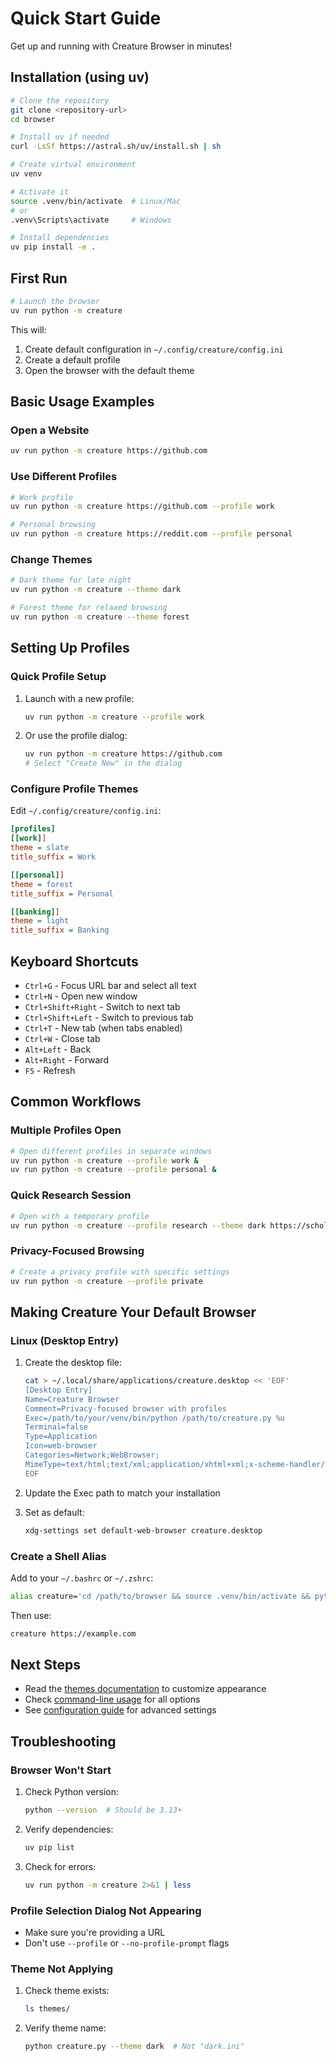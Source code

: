 # Quick Start Guide

Get up and running with Creature Browser in minutes!

## Installation (using uv)

```bash
# Clone the repository
git clone <repository-url>
cd browser

# Install uv if needed
curl -LsSf https://astral.sh/uv/install.sh | sh

# Create virtual environment
uv venv

# Activate it
source .venv/bin/activate  # Linux/Mac
# or
.venv\Scripts\activate     # Windows

# Install dependencies
uv pip install -e .
```

## First Run

```bash
# Launch the browser
uv run python -m creature
```

This will:
1. Create default configuration in `~/.config/creature/config.ini`
2. Create a default profile
3. Open the browser with the default theme

## Basic Usage Examples

### Open a Website
```bash
uv run python -m creature https://github.com
```

### Use Different Profiles
```bash
# Work profile
uv run python -m creature https://github.com --profile work

# Personal browsing
uv run python -m creature https://reddit.com --profile personal
```

### Change Themes
```bash
# Dark theme for late night
uv run python -m creature --theme dark

# Forest theme for relaxed browsing
uv run python -m creature --theme forest
```

## Setting Up Profiles

### Quick Profile Setup

1. Launch with a new profile:
   ```bash
   uv run python -m creature --profile work
   ```

2. Or use the profile dialog:
   ```bash
   uv run python -m creature https://github.com
   # Select "Create New" in the dialog
   ```

### Configure Profile Themes

Edit `~/.config/creature/config.ini`:

```ini
[profiles]
[[work]]
theme = slate
title_suffix = Work

[[personal]]
theme = forest
title_suffix = Personal

[[banking]]
theme = light
title_suffix = Banking
```

## Keyboard Shortcuts

- `Ctrl+G` - Focus URL bar and select all text
- `Ctrl+N` - Open new window
- `Ctrl+Shift+Right` - Switch to next tab
- `Ctrl+Shift+Left` - Switch to previous tab
- `Ctrl+T` - New tab (when tabs enabled)
- `Ctrl+W` - Close tab
- `Alt+Left` - Back
- `Alt+Right` - Forward
- `F5` - Refresh

## Common Workflows

### Multiple Profiles Open
```bash
# Open different profiles in separate windows
uv run python -m creature --profile work &
uv run python -m creature --profile personal &
```

### Quick Research Session
```bash
# Open with a temporary profile
uv run python -m creature --profile research --theme dark https://scholar.google.com
```

### Privacy-Focused Browsing
```bash
# Create a privacy profile with specific settings
uv run python -m creature --profile private
```

## Making Creature Your Default Browser

### Linux (Desktop Entry)

1. Create the desktop file:
   ```bash
   cat > ~/.local/share/applications/creature.desktop << 'EOF'
   [Desktop Entry]
   Name=Creature Browser
   Comment=Privacy-focused browser with profiles
   Exec=/path/to/your/venv/bin/python /path/to/creature.py %u
   Terminal=false
   Type=Application
   Icon=web-browser
   Categories=Network;WebBrowser;
   MimeType=text/html;text/xml;application/xhtml+xml;x-scheme-handler/http;x-scheme-handler/https;
   EOF
   ```

2. Update the Exec path to match your installation

3. Set as default:
   ```bash
   xdg-settings set default-web-browser creature.desktop
   ```

### Create a Shell Alias

Add to your `~/.bashrc` or `~/.zshrc`:

```bash
alias creature='cd /path/to/browser && source .venv/bin/activate && python creature.py'
```

Then use:
```bash
creature https://example.com
```

## Next Steps

- Read the [themes documentation](themes.md) to customize appearance
- Check [command-line usage](command-line-usage.md) for all options
- See [configuration guide](configuration.md) for advanced settings

## Troubleshooting

### Browser Won't Start

1. Check Python version:
   ```bash
   python --version  # Should be 3.13+
   ```

2. Verify dependencies:
   ```bash
   uv pip list
   ```

3. Check for errors:
   ```bash
   uv run python -m creature 2>&1 | less
   ```

### Profile Selection Dialog Not Appearing

- Make sure you're providing a URL
- Don't use `--profile` or `--no-profile-prompt` flags

### Theme Not Applying

1. Check theme exists:
   ```bash
   ls themes/
   ```

2. Verify theme name:
   ```bash
   python creature.py --theme dark  # Not "dark.ini"
   ```

